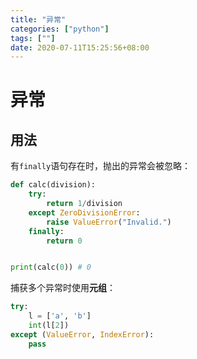 ```yaml
---
title: "异常"
categories: ["python"]
tags: [""]
date: 2020-07-11T15:25:56+08:00
---
```


# 异常

## 用法

有`finally`语句存在时，抛出的异常会被忽略：

```python
def calc(division):
    try:
        return 1/division
    except ZeroDivisionError:
        raise ValueError("Invalid.")
    finally:
        return 0


print(calc(0)) # 0

```

捕获多个异常时使用**元组**：

```python
try:
    l = ['a', 'b']
    int(l[2])
except (ValueError, IndexError):
    pass
```

